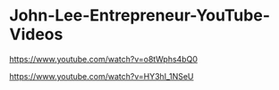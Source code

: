 # John-Lee-Entrepreneur-YouTube-Videos
https://www.youtube.com/watch?v=o8tWphs4bQ0

https://www.youtube.com/watch?v=HY3hI_1NSeU

